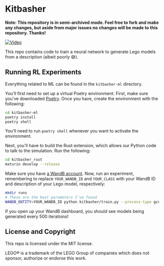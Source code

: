 # Kitbasher

**Note: This repository is in semi-archived mode. Feel free to fork and make any changes, but aside from major issues no changes will be made to this repository. Thanks!**

[![Video](https://img.youtube.com/vi/54bOSzWGBEw/Tfj4VqN3uzg.jpg)](https://youtu.be/Tfj4VqN3uzg)

This repo contains code to train a neural network to generate Lego models from a description (albeit poorly 😅).

## Running RL Experiments

Everything related to ML can be found in the `kitbasher-ml` directory.

You'll first need to set up a virtual Poetry environment. First, make sure you've downloaded
[Poetry](https://python-poetry.org/). Once you have, create the environment with the following:

```bash
cd kitbasher-ml
poetry install
poetry shell
```

You'll need to run `poetry shell` whenever you want to activate the environment.

Next, you'll have to build the Rust extension, which allows our Python code to talk to the simulation. Run the following:

```bash
cd kitbasher_rust
maturin develop --release
```

Make sure you have [a WandB account](https://wandb.ai/).
Now, run an experiment, remembering to replace `YOUR_WANDB_ID` and `YOUR_CLASS` with your WandB ID and description of your Lego model, respectively:

```bash
mkdir runs
# These are the best parameters I've found
WANDB_ENTITY=YOUR_WANDB_ID python kitbasher/train.py --process-type gcn --score-fn clip --train-batch-size 256 --buffer-size 100_000 --max-actions-per-step 100 --device cuda --eval-every 500 --process-layers 7 --use-mirror --no-advantage --iterations 1_000_000 --tanh-logit --norm-min 0.7 --norm-max 1.2 --distr-scorer  --single-class "YOUR_CLASS" --hidden-dim 256 --add-steps --last-step-sample-bonus 16.0 --max-steps 16 --use-polyak --polyak-tau 0.0002 --q-epsilon 0.5 --use-gcn-skips --render-one-side
```

If you open up your WandB dashboard, you should see models being generated every 500 iterations!

## License and Copyright

This repo is licensed under the MIT license.

LEGO® is a trademark of the LEGO Group of companies which does not sponsor, authorize or endorse this work.

